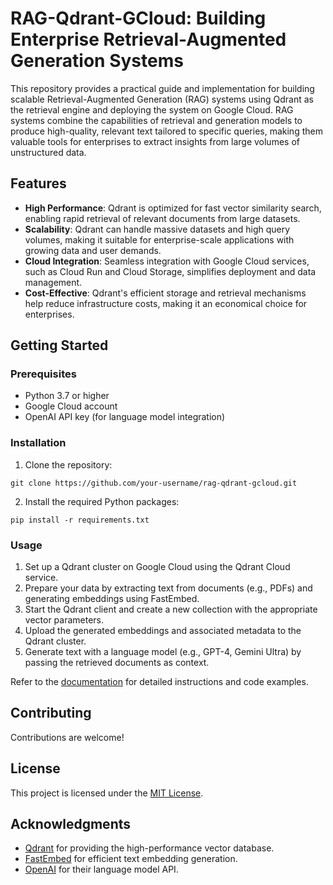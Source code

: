 # RAG-Qdrant-GCloud: Building Enterprise Retrieval-Augmented Generation Systems

This repository provides a practical guide and implementation for building scalable Retrieval-Augmented Generation (RAG) systems using Qdrant as the retrieval engine and deploying the system on Google Cloud. RAG systems combine the capabilities of retrieval and generation models to produce high-quality, relevant text tailored to specific queries, making them valuable tools for enterprises to extract insights from large volumes of unstructured data.

## Features

- **High Performance**: Qdrant is optimized for fast vector similarity search, enabling rapid retrieval of relevant documents from large datasets.
- **Scalability**: Qdrant can handle massive datasets and high query volumes, making it suitable for enterprise-scale applications with growing data and user demands.
- **Cloud Integration**: Seamless integration with Google Cloud services, such as Cloud Run and Cloud Storage, simplifies deployment and data management.
- **Cost-Effective**: Qdrant's efficient storage and retrieval mechanisms help reduce infrastructure costs, making it an economical choice for enterprises.

## Getting Started

### Prerequisites

- Python 3.7 or higher
- Google Cloud account
- OpenAI API key (for language model integration)

### Installation

1. Clone the repository:

```
git clone https://github.com/your-username/rag-qdrant-gcloud.git
```

2. Install the required Python packages:

```
pip install -r requirements.txt
```

### Usage

1. Set up a Qdrant cluster on Google Cloud using the Qdrant Cloud service.
2. Prepare your data by extracting text from documents (e.g., PDFs) and generating embeddings using FastEmbed.
3. Start the Qdrant client and create a new collection with the appropriate vector parameters.
4. Upload the generated embeddings and associated metadata to the Qdrant cluster.
5. Generate text with a language model (e.g., GPT-4, Gemini Ultra) by passing the retrieved documents as context.

Refer to the [documentation](docs/README.md) for detailed instructions and code examples.

## Contributing

Contributions are welcome! 

## License

This project is licensed under the [MIT License](LICENSE).

## Acknowledgments

- [Qdrant](https://qdrant.tech/) for providing the high-performance vector database.
- [FastEmbed](https://github.com/61repositories/FastEmbed) for efficient text embedding generation.
- [OpenAI](https://openai.com/) for their language model API.

